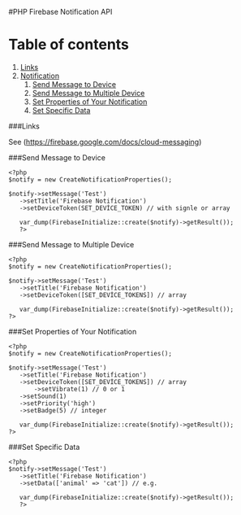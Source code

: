 #PHP Firebase Notification API

# Table of contents
1. [Links](#links)
2. [Notification](#send)
   1. [Send Message to Device](#send)
   2. [Send Message to Multiple Device](#multiple)
   3. [Set Properties of Your Notification](#properties)
   4. [Set Specific Data](#data)

<a name="links"></a>
###Links

See (https://firebase.google.com/docs/cloud-messaging)

<a name="send"></a>
###Send Message to Device

    <?php
	$notify = new CreateNotificationProperties();
	
	$notify->setMessage('Test')
	   ->setTitle('Firebase Notification')
	   ->setDeviceToken(SET_DEVİCE_TOKEN) // with signle or array
	   
	   var_dump(FirebaseInitialize::create($notify)->getResult());
	   ?>

<a name="multiple"></a>
###Send Message to Multiple Device

    <?php
	$notify = new CreateNotificationProperties();
	
	$notify->setMessage('Test')
	   ->setTitle('Firebase Notification')
	   ->setDeviceToken([SET_DEVİCE_TOKENS]) // array
	   
	   var_dump(FirebaseInitialize::create($notify)->getResult());
	?>

<a name="properties"></a>
###Set Properties of Your Notification

    <?php
	$notify = new CreateNotificationProperties();
	
	$notify->setMessage('Test')
	   ->setTitle('Firebase Notification')
	   ->setDeviceToken([SET_DEVİCE_TOKENS]) // array
	   	   ->setVibrate(1) // 0 or 1
	   ->setSound(1)
	   ->setPriority('high')
	   ->setBadge(5) // integer
	   
	   var_dump(FirebaseInitialize::create($notify)->getResult());
	?>

<a name="data"></a>
###Set Specific Data

    <?php
	$notify->setMessage('Test')
	   ->setTitle('Firebase Notification')
	   ->setData(['animal' => 'cat']) // e.g.
	   
	   var_dump(FirebaseInitialize::create($notify)->getResult());
	   ?>